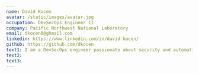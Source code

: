 ```yaml
---
name: David Kocen
avatar: /static/images/avatar.jpg
occupation: DevSecOps Engineer II
company: Pacific Northwest National Laboratory
email: dkocen0@ghmail.com
linkedin: https://www.linkedin.com/in/david-kocen/
github: https://github.com/dkocen
text1: I am a DevSecOps engineer passionate about security and automation. Eventually I am going to pursue a Master's degree in Cybersecurity. Outside of work I like to snowboard, am learning the cello, and try my best to finish the CrossFit workout.
text2:
text3:
---
```

